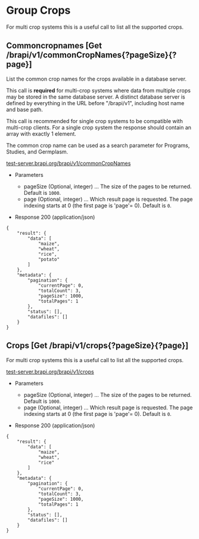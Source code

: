 
# Group Crops

For multi crop systems this is a useful call to list all the supported crops.



## Commoncropnames [Get /brapi/v1/commonCropNames{?pageSize}{?page}]

List the common crop names for the crops available in a database server. 

This call is **required** for multi-crop systems where data from multiple crops may be stored in the same database server. A distinct database server is defined by everything in the URL before "/brapi/v1", including host name and base path.  

This call is recommended for single crop systems to be compatible with multi-crop clients. For a single crop system the response should contain an array with exactly 1 element. 

The common crop name can be used as a search parameter for Programs, Studies, and Germplasm.

<a href="https://test-server.brapi.org/brapi/v1/commonCropNames"> test-server.brapi.org/brapi/v1/commonCropNames</a> 

+ Parameters
    + pageSize (Optional, integer) ... The size of the pages to be returned. Default is `1000`.
    + page (Optional, integer) ... Which result page is requested. The page indexing starts at 0 (the first page is 'page'= 0). Default is `0`.


+ Response 200 (application/json)
```
{
    "result": {
        "data": [
            "maize",
            "wheat",
            "rice",
            "potato"
        ]
    },
    "metadata": {
        "pagination": {
            "currentPage": 0,
            "totalCount": 3,
            "pageSize": 1000,
            "totalPages": 1
        },
        "status": [],
        "datafiles": []
    }
}
```

## Crops [Get /brapi/v1/crops{?pageSize}{?page}]

For multi crop systems this is a useful call to list all the supported crops.

<a href="https://test-server.brapi.org/brapi/v1/crops"> test-server.brapi.org/brapi/v1/crops</a> 

+ Parameters
    + pageSize (Optional, integer) ... The size of the pages to be returned. Default is `1000`.
    + page (Optional, integer) ... Which result page is requested. The page indexing starts at 0 (the first page is 'page'= 0). Default is `0`.


+ Response 200 (application/json)
```
{
    "result": {
        "data": [
            "maize",
            "wheat",
            "rice"
        ]
    },
    "metadata": {
        "pagination": {
            "currentPage": 0,
            "totalCount": 3,
            "pageSize": 1000,
            "totalPages": 1
        },
        "status": [],
        "datafiles": []
    }
}
```
